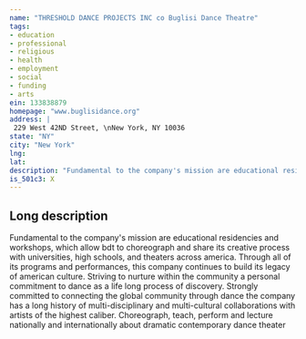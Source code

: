 ```yaml
---
name: "THRESHOLD DANCE PROJECTS INC co Buglisi Dance Theatre"
tags:
- education
- professional
- religious
- health
- employment
- social
- funding
- arts
ein: 133838879
homepage: "www.buglisidance.org"
address: |
 229 West 42ND Street, \nNew York, NY 10036
state: "NY"
city: "New York"
lng: 
lat: 
description: "Fundamental to the company's mission are educational residencies and workshops, which allow bdt to choreograph and share its creative process with universities, high schools, and theaters across america. Through all of its programs and performances, this company continues to build its legacy of american culture. Striving to nurture within the community a personal commitment to dance as a life long process of discovery. Strongly committed to connecting the global community through dance the company has a long history of multi-disciplinary and multi-cultural collaborations with artists of the highest caliber. "
is_501c3: X
---
```


## Long description

Fundamental to the company's mission are educational residencies and workshops, which allow bdt to choreograph and share its creative process with universities, high schools, and theaters across america. Through all of its programs and performances, this company continues to build its legacy of american culture. Striving to nurture within the community a personal commitment to dance as a life long process of discovery. Strongly committed to connecting the global community through dance the company has a long history of multi-disciplinary and multi-cultural collaborations with artists of the highest caliber. Choreograph, teach, perform and lecture nationally and internationally about dramatic contemporary dance theater
